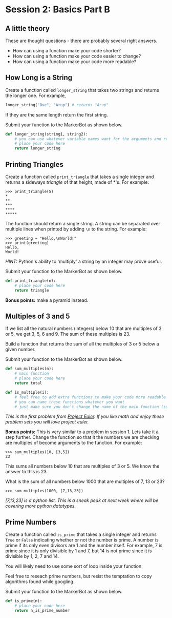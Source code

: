 # Session 2: Basics Part B

## A little theory

These are thought questions - there are probably several right answers.

- How can using a function make your code shorter?
- How can using a function make your code easier to change?
- How can using a function make your code more readable?

## How Long is a String

Create a function called `longer_string` that takes two strings and returns the longer one. For example,

```py
longer_string("Ove", "Arup") # returns "Arup"
```

If they are the same length return the first string.

Submit your function to the MarkerBot as shown below.

```py
def longer_string(string1, string2):
    # you can use whatever variable names want for the arguments and return variable
    # place your code here
    return longer_string
```

## Printing Triangles

Create a function called `print_triangle` that takes a single integer and returns a sideways *triangle* of that height, made of *'s. For example:

```
>>> print_triangle(5)
*
**
***
****
*****
```

The function should return a single string. A string can be separated over multiple lines when printed by adding `\n` to the string. For example:

```
>>> greeting = "Hello,\nWorld!"
>>> print(greeting)
Hello,
World!
```

*HINT:* Python's ability to 'multiply' a string by an integer may prove useful.

Submit your function to the MarkerBot as shown below.

```py
def print_triangle(n):
    # place your code here
    return triangle
```

**Bonus points:** make a pyramid instead.

## Multiples of 3 and 5

If we list all the natural numbers (integers) below 10 that are multiples of 3 or 5, we get 3, 5, 6 and 9. The sum of these multiples is 23.

Build a function that returns the sum of all the multiples of 3 or 5 below a given number.

Submit your function to the MarkerBot as shown below.

```py
def sum_multiples(n):
    # main function
    # place your code here
    return total

def is_multiple(i):
    # feel free to add extra functions to make your code more readable
    # you can name these functions whatever you want
    # just make sure you don't change the name of the main function (sum_multiples)
```

*This is the first problem from [Project Euler](https://projecteuler.net/about). If you like math and enjoy these problem sets you will love project euler.*

**Bonus points:** This is very similar to a problem in session 1. Lets take it a step further. Change the function so that it the numbers we are checking are multiples of become arguments to the function. For example:

```
>>> sum_multiples(10, [3,5])
23
```

This sums all numbers below 10 that are multiples of 3 or 5. We know the answer to this is 23.

What is the sum of all numbers below 1000 that are multiples of 7, 13 or 23?

```
>>> sum_multiples(1000, [7,13,23])
```

*[7,13,23] is a python list. This is a sneak peak at next week where will be covering more python datatypes.*


## Prime Numbers

Create a function called `is_prime` that takes a single integer and returns `True` or `False` indicating whether or not the number is prime. A number is prime if its only even divisors are 1 and the number itself. For example, 7 is
prime since it is only divisible by 1 and 7, but 14 is not prime since it is divisible by 1, 2, 7 and 14.

You will likely need to use some sort of loop inside your function.

Feel free to reseach prime numbers, but resist the temptation to copy algorithms found while googling.

Submit your function to the MarkerBot as shown below.

```py
def is_prime(n):
    # place your code here
    return n_is_prime_number
```

